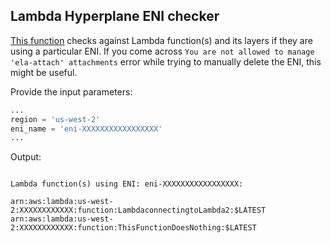 ## Lambda Hyperplane ENI checker

[This function](lambda-samples/llambda_hyperplane_eni_checker.py) checks against Lambda function(s) and its layers if they are using a particular ENI. If you come across ``` You are not allowed to manage 'ela-attach' attachments ``` error while trying to manually delete the ENI, this might be useful.

Provide the input parameters:

```python
...
region = 'us-west-2'
eni_name = 'eni-XXXXXXXXXXXXXXXXX'
...

```


Output:

```

Lambda function(s) using ENI: eni-XXXXXXXXXXXXXXXXX:

arn:aws:lambda:us-west-2:XXXXXXXXXXXX:function:LambdaconnectingtoLambda2:$LATEST
arn:aws:lambda:us-west-2:XXXXXXXXXXXX:function:ThisFunctionDoesNothing:$LATEST


```
